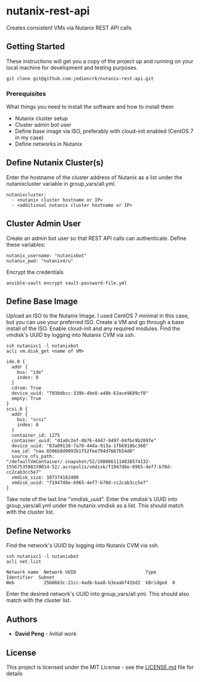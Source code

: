 # nutanix-rest-api
Creates consistent VMs via Nutanix REST API calls

## Getting Started

These instructions will get you a copy of the project up and running on your local machine for development and testing purposes.

```
git clone git@github.com:jedioncrk/nutanix-rest-api.git
```

### Prerequisites

What things you need to install the software and how to install them

- Nutanix cluster setup
- Cluster admin bot user
- Define base image via ISO, preferably with cloud-init enabled (CentOS 7 in my case)
- Define networks in Nutanix

## Define Nutanix Cluster(s)

Enter the hostname of the cluster address of Nutanix as a list under the nutanixcluster variable in group_vars/all.yml.

```
nutanixcluster:
  - <nutanix cluster hostname or IP>
  - <additional nutanix cluster hostname or IP>
```

## Cluster Admin User

Create an admin bot user so that REST API calls can authenticate.  Define these variables:

```
nutanix_username: "nutanixbot"
nutanix_pwd: "nutanix4/u"
```

Encrypt the credentials

```
ansible-vault encrypt vault-password-file.yml
```

## Define Base Image

Upload an ISO to the Nutanix Image.  I used CentOS 7 minimal in this case, but you can use your preferred ISO.
Create a VM and go through a base install of the ISO.  Enable cloud-init and any required modules.
Find the vmdisk's UUID by logging into Nutanix CVM via ssh.

```
ssh nutanixc1 -l nutanixbot
acli vm.disk_get <name of VM>

ide.0 {
  addr {
    bus: "ide"
    index: 0
  }
  cdrom: True
  device_uuid: "7030dbcc-339b-4be8-a48b-63ace9689cf8"
  empty: True
}
scsi.0 {
  addr {
    bus: "scsi"
    index: 0
  }
  container_id: 1275
  container_uuid: "d1a0c2ef-0b76-4447-9497-04fbc9b289fe"
  device_uuid: "83a09138-7a78-44da-913a-1fb6918bc360"
  naa_id: "naa.6506b8d9093b1f52fee794d7667b54d0"
  source_nfs_path: "/defaultVmContainer/.snapshot/52/1980661114838574132-1556753598339014-52/.acropolis/vmdisk/f1947d8e-6965-4ef7-b70d-cc2cab3cc5e7"
  vmdisk_size: 107374182400
  vmdisk_uuid: "f1947d8e-6965-4ef7-b70d-cc2cab3cc5e7"
}
```

Take note of the last line "vmdisk_uuid".  Enter the vmdisk's UUID into group_vars/all.yml under the nutanix.vmdisk as a list.  This should match with the cluster list.

## Define Networks

Find the network's UUID by logging into Nutanix CVM via ssh.

```
ssh nutanixc1 -l nutanixbot
acli net.list

Network name  Network UUID                          Type      Identifier  Subnet
Web           25b6663c-21cc-4adb-baa8-b3eaabf41bd2  kBridged  0
```
Enter the desired network's UUID into group_vars/all.yml.  This should also match with the cluster list.

## 
## Authors

* **David Peng** - *Initial work*

## License

This project is licensed under the MIT License - see the [LICENSE.md](LICENSE.md) file for details

